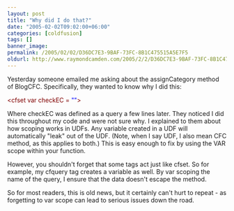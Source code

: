 ```yaml
---
layout: post
title: "Why did I do that?"
date: "2005-02-02T09:02:00+06:00"
categories: [coldfusion]
tags: []
banner_image: 
permalink: /2005/02/02/D36DC7E3-9BAF-73FC-8B1C475515A5E7F5
oldurl: http://www.raymondcamden.com/2005/2/2/D36DC7E3-9BAF-73FC-8B1C475515A5E7F5
---
```


Yesterday someone emailed me asking about the assignCategory method of BlogCFC. Specifically, they wanted to know why I did this:

<div class="code"><FONT COLOR=MAROON>&lt;cfset var checkEC = <FONT COLOR=BLUE>""</FONT>&gt;</FONT></div>

Where checkEC was defined as a query a few lines later. They noticed I did this throughout my code and were not sure why. I explained to them about how scoping works in UDFs. Any variable created in a UDF will automatically "leak" out of the UDF. (Note, when I say UDF, I also mean CFC method, as this applies to both.) This is easy enough to fix by using the VAR scope within your function. 

However, you shouldn't forget that some tags act just like cfset. So for example, my cfquery tag creates a variable as well. By var scoping the name of the query, I ensure that the data doesn't escape the method.

So for most readers, this is old news, but it certainly can't hurt to repeat - as forgetting to var scope can lead to serious issues down the road.